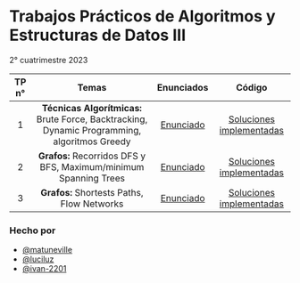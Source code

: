 # Trabajos Prácticos de Algoritmos y Estructuras de Datos III
2° cuatrimestre 2023  



| **TP n°** | **Temas**|**Enunciados**| **Código** |
|:------------:|:-------------:|:------------:|:-----------:|
| 1 | **Técnicas Algorítmicas:** Brute Force, Backtracking, Dynamic Programming, algoritmos Greedy| [Enunciado](/Enunciados%20TPs/tp1_algo3_2c2023.pdf) | [Soluciones implementadas](/TP1-tecnicas-algoritmicas/) |
| 2 | **Grafos:** Recorridos DFS y BFS, Maximum/minimum Spanning Trees| [Enunciado](/Enunciados%20TPs/tp2_algo3_2c2023.pdf) | [Soluciones implementadas](/TP2-grafos-y-recorridos/) |
| 3 | **Grafos:** Shortests Paths, Flow Networks| [Enunciado](/Enunciados%20TPs/tp3_algo3_2c2023.pdf) | [Soluciones implementadas](/TP2-grafos-y-recorridos/) |

### Hecho por
- [@matuneville](https://github.com/matuneville)
- [@luciluz](https://github.com/luciluz)
- [@ivan-2201](https://github.com/ivan-22001)